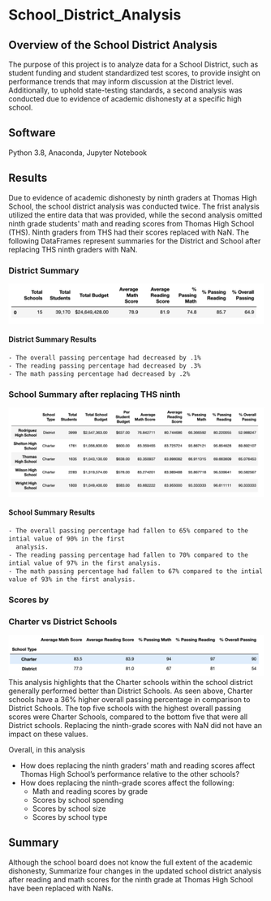 # School_District_Analysis

## Overview of the School District Analysis
The purpose of this project is to analyze data for a School District, such as student funding and student standardized test scores, to provide insight on performance trends that may inform discussion at the District level. Additionally, to uphold state-testing standards, a second analysis was conducted due to evidence of academic dishonesty at a specific high school.

## Software
Python 3.8, Anaconda, Jupyter Notebook

## Results
Due to evidence of academic dishonesty by ninth graders at Thomas High School, the school district analysis was conducted twice.  The frist analysis utilized the entire data that was provided, while the second analysis omitted ninth grade students' math and reading scores from Thomas High School (THS).  Ninth graders from THS had their scores replaced with NaN.  The following DataFrames represent summaries for the District and School after replacing THS ninth graders with NaN.

### District Summary
![District Summary](District%20Summary%20THS.png)

#### District Summary Results
    - The overall passing percentage had decreased by .1%
    - The reading passing percentage had decreased by .3%
    - The math passing percentage had decreased by .2%
    
### School Summary after replacing THS ninth
![School Summary](School%20Summary%20THS.png)

#### School Summary Results
    - The overall passing percentage had fallen to 65% compared to the intial value of 90% in the first  
      analysis.
    - The reading passing percentage had fallen to 70% compared to the intial value of 97% in the first analysis.
    - The math passing percentage had fallen to 67% compared to the intial value of 93% in the first analysis.

### Scores by 
### Charter vs District Schools
![ChartervsDistrict](Charter%20vs%20District.png)
This analysis highlights that the Charter schools within the school district generally performed better than District Schools. As seen above, Charter schools have a 36% higher overall passing percentage in comparison to District Schools. The top five schools with the highest overall passing scores were Charter Schools, compared to the bottom five that were all District schools. Replacing the ninth-grade scores with NaN did not have an impact on these values.

Overall, in this analysis 
- How does replacing the ninth graders’ math and reading scores affect Thomas High School’s performance relative to the other schools?
- How does replacing the ninth-grade scores affect the following:
    - Math and reading scores by grade
    - Scores by school spending
    - Scores by school size
    - Scores by school type

## Summary




Although the school board does not know the full extent of the academic dishonesty, 
Summarize four changes in the updated school district analysis after reading and math scores for the ninth grade at Thomas High School have been replaced with NaNs.


